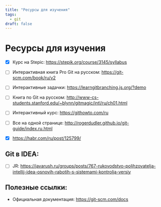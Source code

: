 ```yaml
---
title: "Ресурсы для изучения"
tags:
  - git
draft: false
---
```


# Ресурсы для изучения

- [X] Курс на Stepic: https://stepik.org/course/3145/syllabus
- [ ] Интерактивная книга Pro Git на русском: https://git-scm.com/book/ru/v2
- [ ] Интерактивные задачки: https://learngitbranching.js.org/?demo
- [ ] Книга по Git на русском: http://www-cs-students.stanford.edu/~blynn/gitmagic/intl/ru/ch01.html
- [ ] Интерактивный курс: https://githowto.com/ru
- [ ] Все на одной странице: http://rogerdudler.github.io/git-guide/index.ru.html
- [X] https://habr.com/ru/post/125799/


## Git в IDEA:

- [ ] JR: https://javarush.ru/groups/posts/767-rukovodstvo-poljhzovatelja-intellij-idea-osnovih-rabotih-s-sistemami-kontrolja-versiy


## Полезные ссылки:

- Официальная документация: https://git-scm.com/docs